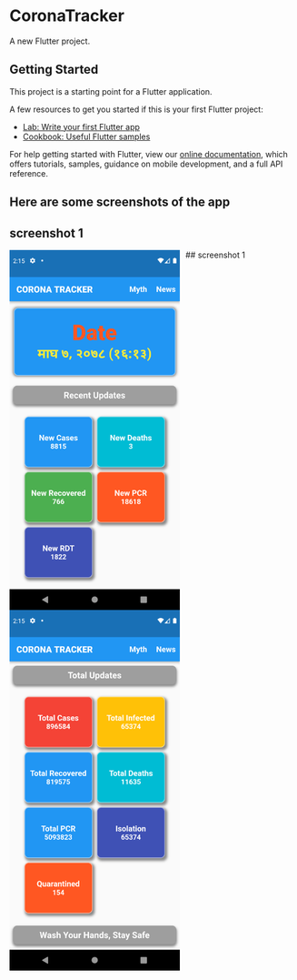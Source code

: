 # CoronaTracker

A new Flutter project.

## Getting Started

This project is a starting point for a Flutter application.

A few resources to get you started if this is your first Flutter project:

- [Lab: Write your first Flutter app](https://flutter.dev/docs/get-started/codelab)
- [Cookbook: Useful Flutter samples](https://flutter.dev/docs/cookbook)

For help getting started with Flutter, view our
[online documentation](https://flutter.dev/docs), which offers tutorials,
samples, guidance on mobile development, and a full API reference.

## Here are some screenshots of the app 
## screenshot 1
<img src="Screenshot_1642840207.png" alt="Markdown Monster icon" style="float:left;margin-right:10px;" width="300" />
## screenshot 1
<img src="Screenshot_1642840213.png" alt="Markdown Monster icon" style="float:left;margin-right:10px;" width="300" />
